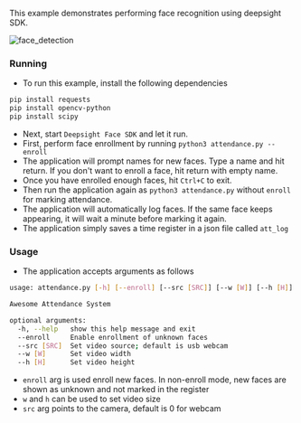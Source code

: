 This example demonstrates performing face recognition using deepsight SDK.

![face_detection](https://github.com/baseapp/DeepSight-Face-Recognition-SDK/blob/master/examples/face_recognition_attendance/usage.gif)


### Running

* To run this example, install the following dependencies

```sh
pip install requests 
pip install opencv-python
pip install scipy
```
* Next, start `Deepsight Face SDK` and let it run.
* First, perform face enrollment by running `python3 attendance.py --enroll`
* The application will prompt names for new faces.  Type a name and hit return.  If you don't want to enroll a face, hit return with empty name.
* Once you have enrolled enough faces, hit `Ctrl+C` to exit.
* Then run the application again as `python3 attendance.py` without `enroll` for marking attendance.
* The application will automatically log faces.  If the same face keeps appearing, it will wait a minute before marking it again.
* The application simply saves a time register in a json file called `att_log`

### Usage

* The application accepts arguments as follows

```sh
usage: attendance.py [-h] [--enroll] [--src [SRC]] [--w [W]] [--h [H]]

Awesome Attendance System

optional arguments:
  -h, --help   show this help message and exit
  --enroll     Enable enrollment of unknown faces
  --src [SRC]  Set video source; default is usb webcam
  --w [W]      Set video width
  --h [H]      Set video height
```

* `enroll` arg is used enroll new faces.  In non-enroll mode, new faces are shown as unknown and not marked in the register
* `w` and `h` can be used to set video size
* `src` arg points to the camera, default is 0 for webcam

